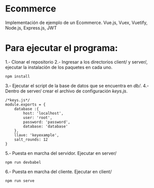# Ecommerce
Implementación de ejemplo de un Ecommerce. Vue.js, Vuex, Vuetify, Node.js, Express.js, JWT

# Para ejecutar el programa:

1.- Clonar el repositorio
2.- Ingresar a los directorios client/ y server/, ejecutar la instalación de los paquetes en cada uno.

```
npm install
```

3.- Ejecutar el script de la base de datos que se encuentra en *db/*.
4.- Dentro de server/ crear el archivo de configuración *keys.js*.

```
/*keys.js*/
module.exports = {
    database :{
        host: 'localhost',
        user: 'root',
        password: 'password',
        database: 'database'
    },
    llave: 'keyexample',
    salt_rounds: 12
} 
```

5.- Puesta en marcha del servidor. Ejecutar en server/
```
npm run devbabel
```
6.- Puesta en marcha del cliente. Ejecutar en client/
```
npm run serve


